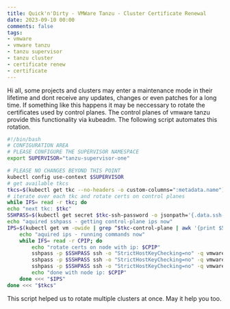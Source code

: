 ```yaml
---
title: Quick'n'Dirty - VMWare Tanzu - Cluster Certificate Renewal
date: 2023-09-10 00:00 
comments: false 
tags:
- vmware
- vmware tanzu
- tanzu supervisor
- tanzu cluster
- certificate renew
- certificate
---
```


Hi all,
some projects and clusters may enter a maintenance mode in their lifetime and dont receive any updates, changes or even patches for a long time. If something like this happens it may be neccessary to rotate the certificates used by control planes. The control planes of vmware tanzu provide this functionality via kubeadm.
The following script automates this rotation.

```bash
#!/bin/bash
# CONFIGURATION AREA
# PLEASE CONFIGURE THE SUPERVISOR NAMESPACE
export SUPERVISOR="tanzu-supervisor-one"

# PLEASE NO CHANGES BEYOND THIS POINT
kubectl config use-context $SUPERVISOR
# get available tkcs
tkcs=$(kubectl get tkc --no-headers -o custom-columns=":metadata.name") 
# iterate over each tkc and rotate certs on control planes
while IFS= read -r tkc; do 
echo "next tkc: $tkc"
SSHPASS=$(kubectl get secret $tkc-ssh-password -o jsonpath='{.data.ssh-passwordkey}' | base64 -d)
echo "aquired sshpass - getting control-plane ips now"
IPS=$(kubectl get vm -owide | grep ^$tkc-control-plane | awk '{print $5}')
	echo "aquired ips - running commands now"
	while IFS= read -r CPIP; do
		echo "rotate certs on node with ip: $CPIP"
		sshpass -p $SSHPASS ssh -o "StrictHostKeyChecking=no" -q vmware-system-user@$CPIP sudo kubeadm certs check-expiration < /dev/null
		sshpass -p $SSHPASS ssh -o "StrictHostKeyChecking=no" -q vmware-system-user@$CPIP sudo kubeadm certs renew all < /dev/null
		sshpass -p $SSHPASS ssh -o "StrictHostKeyChecking=no" -q vmware-system-user@$CPIP sudo reboot now < /dev/null
		echo "done with node ip: $CPIP"
	done <<< "$IPS"
done <<< "$tkcs"
```

This script helped us to rotate multiple clusters at once. May it help you too.